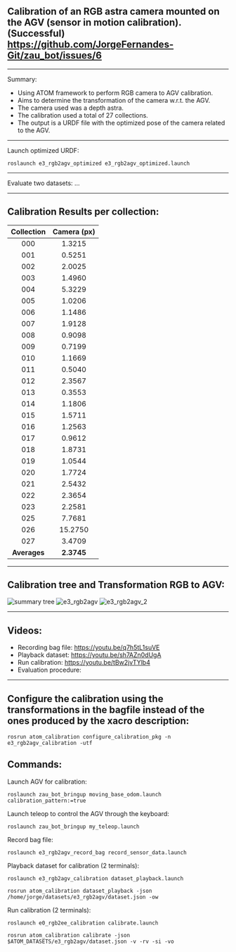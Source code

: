 ## Calibration of an RGB astra camera mounted on the AGV (sensor in motion calibration). (Successful) https://github.com/JorgeFernandes-Git/zau_bot/issues/6
_______________________________

Summary: 
* Using ATOM framework to perform RGB camera to AGV calibration. 
* Aims to determine the transformation of the camera w.r.t. the AGV.
* The camera used was a depth astra. 
* The calibration used a total of 27 collections.
* The output is a URDF file with the optimized pose of the camera related to the AGV. 
_______________________________

Launch optimized URDF:

    roslaunch e3_rgb2agv_optimized e3_rgb2agv_optimized.launch

_______________________________

Evaluate two datasets: ...

_______________________________

## Calibration Results per collection:
| Collection | Camera (px) |
| :-------------: | :-------------: |
|    000     |     1.3215     |
|    001     |     0.5251     |
|    002     |     2.0025     |
|    003     |     1.4960     |
|    004     |     5.3229     |
|    005     |     1.0206     |
|    006     |     1.1486     |
|    007     |     1.9128     |
|    008     |     0.9098     |
|    009     |     0.7199     |
|    010     |     1.1669     |
|    011     |     0.5040     |
|    012     |     2.3567     |
|    013     |     0.3553     |
|    014     |     1.1806     |
|    015     |     1.5711     |
|    016     |     1.2563     |
|    017     |     0.9612     |
|    018     |     1.8731     |
|    019     |     1.0544     |
|    020     |     1.7724     |
|    021     |     2.5432     |
|    022     |     2.3654     |
|    023     |     2.2581     |
|    025     |     7.7681     |
|    026     |    15.2750     |
|    027     |     3.4709     |
|  **Averages**  |     **2.3745**     |
_______________________________

## Calibration tree and Transformation RGB to AGV:
![summary tree](https://user-images.githubusercontent.com/80167550/219402639-d1685718-bc4e-4581-922e-daabb3d56d81.png)
![e3_rgb2agv](https://user-images.githubusercontent.com/80167550/219379619-d4686598-b031-4169-87ab-eb876562a648.png)
![e3_rgb2agv_2](https://user-images.githubusercontent.com/80167550/219379671-8de664b2-4733-48cf-a07e-b18378186642.png)
_______________________________

## Videos:
* Recording bag file: https://youtu.be/q7h5tL1suVE
* Playback dataset: https://youtu.be/sh7AZn0dUgA
* Run calibration: https://youtu.be/tBw2jvTYlb4
* Evaluation procedure:
_______________________________

## Configure the calibration using the transformations in the bagfile instead of the ones produced by the xacro description:

    rosrun atom_calibration configure_calibration_pkg -n e3_rgb2agv_calibration -utf

## Commands:
Launch AGV for calibration:

    roslaunch zau_bot_bringup moving_base_odom.launch calibration_pattern:=true

Launch teleop to control the AGV through the keyboard:

    roslaunch zau_bot_bringup my_teleop.launch 

Record bag file:

    roslaunch e3_rgb2agv_record_bag record_sensor_data.launch

Playback dataset for calibration (2 terminals):

    roslaunch e3_rgb2agv_calibration dataset_playback.launch

    rosrun atom_calibration dataset_playback -json /home/jorge/datasets/e3_rgb2agv/dataset.json -ow

Run calibration (2 terminals):

    roslaunch e0_rgb2ee_calibration calibrate.launch

    rosrun atom_calibration calibrate -json $ATOM_DATASETS/e3_rgb2agv/dataset.json -v -rv -si -vo


